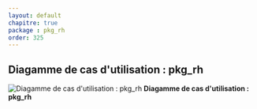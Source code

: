 ```yaml
---
layout: default
chapitre: true
package : pkg_rh
order: 325
---
```


## Diagamme de cas d'utilisation : pkg_rh

![Diagamme de cas d'utilisation : pkg_rh](/soli-lms/diagrammes/pkg_rh/uses_cases_pkg_rh/uses_cases_pkg_rh.svg)
**Diagamme de cas d'utilisation : pkg_rh**